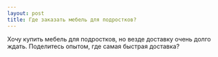 ```yaml
---
layout: post 
title: Где заказать мебель для подростков? 
--- 
```

Хочу купить мебель для подростков, но везде доставку очень долго ждать. Поделитесь опытом, где самая быстрая доставка?